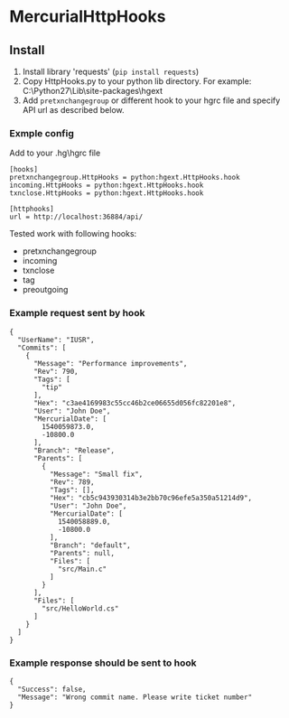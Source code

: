 # MercurialHttpHooks

## Install
1. Install library 'requests' (`pip install requests`)
2. Copy HttpHooks.py to your python lib directory.
For example: C:\Python27\Lib\site-packages\hgext
3. Add `pretxnchangegroup` or different hook to your hgrc file and specify API url as described below.


### Exmple config

Add to your .hg\hgrc file
```
[hooks]
pretxnchangegroup.HttpHooks = python:hgext.HttpHooks.hook
incoming.HttpHooks = python:hgext.HttpHooks.hook
txnclose.HttpHooks = python:hgext.HttpHooks.hook

[httphooks]
url = http://localhost:36884/api/
```

Tested work with following hooks:
- pretxnchangegroup
- incoming
- txnclose
- tag
- preoutgoing

### Example request sent by hook
```
{
  "UserName": "IUSR",
  "Commits": [
    {
      "Message": "Performance improvements",
      "Rev": 790,
      "Tags": [
        "tip"
      ],
      "Hex": "c3ae4169983c55cc46b2ce06655d056fc82201e8",
      "User": "John Doe",
      "MercurialDate": [
        1540059873.0,
        -10800.0
      ],
      "Branch": "Release",
      "Parents": [
        {
          "Message": "Small fix",
          "Rev": 789,
          "Tags": [],
          "Hex": "cb5c943930314b3e2bb70c96efe5a350a51214d9",
          "User": "John Doe",
          "MercurialDate": [
            1540058889.0,
            -10800.0
          ],
          "Branch": "default",
          "Parents": null,
          "Files": [
            "src/Main.c"
          ]
        }
      ],
      "Files": [
        "src/HelloWorld.cs"
      ]
    }
  ]
}
```


### Example response should be sent to hook
```
{
  "Success": false,
  "Message": "Wrong commit name. Please write ticket number"
}
```
